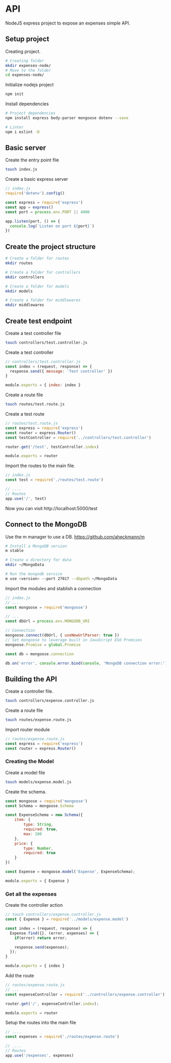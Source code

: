 # API
NodeJS express project to expose an expenses simple API.

## Setup project
Creating project.
```bash
# Creating folder
mkdir expenses-node/
# Move to the folder
cd expenses-node/
```

Initialize nodejs project
```bash
npm init
```

Install dependencies
```bash
# Project dependencies
npm install express body-parser mongoose dotenv --save

# Linter
npm i eslint -D
```

## Basic server
Create the entry point file
```bash
touch index.js
```

Create a basic express server
```javascript
// index.js
require('dotenv').config()

const express = require('express')
const app = express()
const port = process.env.PORT || 4000

app.listen(port, () => {
  console.log(`Listen on port ${port}`)
})
```

## Create the project structure
```bash
# Create a folder for routes
mkdir routes

# Create a folder for controllers
mkdir controllers

# Create a folder for models
mkdir models

# Create a folder for middlewares
mkdir middlewares
```

## Create test endpoint
Create a test controller file
```bash
touch controllers/test.controller.js
```

Create a test controller
```javascript
// controllers/test.controller.js
const index = (request, response) => {
  response.send({ message: 'Test controller' })
}

module.exports = { index: index }
```

Create a route file
```bash
touch routes/test.route.js
```

Create a test route
```javascript
// routes/test.route.js
const express = require('express')
const router = express.Router()
const testController = require('../controllers/test.controller')

router.get('/test', testController.index)

module.exports = router
```

Import the routes to the main file.
```javascript
// index.js
const test = require('./routes/test.route')

// ....
// Routes
app.use('/', test)
```

Now you can visit http://localhost:5000/test

## Connect to the MongoDB
Use the m manager to use a DB. https://github.com/aheckmann/m
```bash
# Install a MongoDB version
m stable

# Create a directory for data
mkdir ~/MongoData

# Run the mongodb service
m use <version> --port 27017 --dbpath ~/MongoData
```

Import the modules and stablish a connection
```javascript
// index.js
// ...
const mongoose = require('mongoose')

// ...
const dbUrl = process.env.MONGODB_URI

// Connection
mongoose.connect(dbUrl, { useNewUrlParser: true })
// Set mongoose to leverage built in JavaScript ES6 Promises
mongoose.Promise = global.Promise

const db = mongoose.connection

db.on('error', console.error.bind(console, 'MongoDB connection error:'))
```

## Building the API
Create a controller file.
```bash
touch controllers/expense.controller.js
```

Create a route file
```bash
touch routes/expense.route.js
```

Import router module
```javascript
// routes/expense.route.js
const express = require('express')
const router = express.Router()
```

### Creating the Model
Create a model file
```bash
touch models/expense.model.js
```

Create the schema.
```javascript
const mongoose = require('mongoose')
const Schema = mongoose.Schema

const ExpenseSchema = new Schema({
    item: {
        type: String,
        required: true,
        max: 100
    },
    price: {
        type: Number, 
        required: true
    }
})

const Expense = mongoose.model('Expense', ExpenseSchema);

module.exports = { Expense }
```

### Get all the expenses
Create the controller action
```javascript
// touch controllers/expense.controller.js
const { Expense } = require('../models/expense.model')

const index = (request, response) => {
  Expense.find({}, (error, expenses) => {
    if(error) return error;

    response.send(expenses);
  });
}

module.exports = { index }
```

Add the route
```javascript
// routes/expense.route.js
// ...
const expenseController = require('../controllers/expense.controller')

router.get('/', expenseController.index);

module.exports = router
```

Setup the routes into the main file
```javascript
// ....
const expenses = require('./routes/expense.route')

// ....
// Routes
app.use('/expenses', expenses)
```
